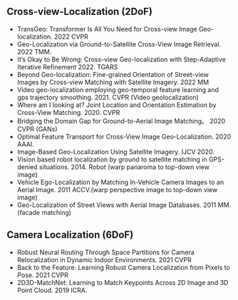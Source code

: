 ## Cross-view-Localization (2DoF)

- TransGeo: Transformer Is All You Need for Cross-view Image Geo-localization. 2022 CVPR
- Geo-Localization via Ground-to-Satellite Cross-View Image Retrieval. 2022 TMM.
- It’s Okay to Be Wrong: Cross-view Geo-localization with Step-Adaptive Iterative Refinement 2022. TGARS
- Beyond Geo-localization: Fine-grained Orientation of Street-view Images by Cross-view Matching with Satellite Imagery. 2022 MM
- Video geo-localization employing geo-temporal feature learning and gps trajectory smoothing. 2021. CVPR (Video geolocalization)
- Where am I looking at? Joint Location and Orientation Estimation by Cross-View Matching. 2020. CVPR
- Bridging the Domain Gap for Ground-to-Aerial Image Matching。 2020 CVPR (GANs)
- Optimal Feature Transport for Cross-View Image Geo-Localization. 2020 AAAI.
- Image-Based Geo-Localization Using Satellite Imagery. IJCV 2020.
- Vision based robot localization by ground to satellite matching in GPS-denied situations. 2014. Robot (warp panaroma to top-down view image)
- Vehicle Ego-Localization by Matching In-Vehicle Camera Images to an Aerial Image. 2011 ACCV.(warp perspective image to top-down view image)
- Geo-Localization of Street Views with Aerial Image Databases. 2011 MM. (facade matching)

## Camera Localization (6DoF)
- Robust Neural Routing Through Space Partitions for Camera Relocalization in Dynamic Indoor Environments. 2021 CVPR
- Back to the Feature: Learning Robust Camera Localization from Pixels to Pose. 2021 CVPR
- 2D3D-MatchNet: Learning to Match Keypoints Across 2D Image and 3D Point Cloud. 2019 ICRA.

